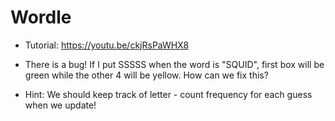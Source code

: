 # Wordle

- Tutorial: https://youtu.be/ckjRsPaWHX8

- There is a bug! If I put SSSSS when the word is "SQUID", first box will be green while the other 4 will be yellow. How can we fix this?
- Hint: We should keep track of letter - count frequency for each guess when we update!
